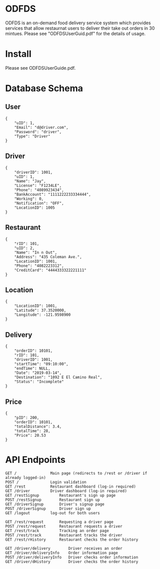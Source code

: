 # ODFDS
ODFDS is an on-demand food delivery service system which provides services that allow restaurnat users to deliver their take out orders in 30 mintues. Please see "ODFDSUserGuid.pdf" for the details of usage. 

# Install
Please see ODFDSUserGuide.pdf. 

# Database Schema
## User
```
{
    "uID": 1,
    "Email": "d@driver.com",
    "Password": "driver",
    "Type": "Driver"
}
```
## Driver
``` 
{
    "driverID": 1001,
    "uID": 1,
    "Name": "Jay",
    "License": "F1234LE",
    "Phone": "4089923434",
    "BankAccount": "1111222233334444",
    "Working": 0,
    "Notification": "OFF",
    "LocationID": 1005
}
```
## Restaurant
```
{
    "rID": 101,
    "uID": 2,
    "Name": "In n Out", 
    "Address": "435 Coleman Ave.",
    "LocationID": 1001,
    "Phone": "4082223312",
    "CreditCard": "4444333322221111"
}
```
## Location
```
{
    "LocationID": 1001,
    "Latitude": 37.3520000,
    "Longitude": -121.9598900
}
```
## Delivery
```
{
    "orderID": 10101,
    "rID": 101,
    "driverID": 1001,
    "startTime": "09:10:00",
    "endTime": NULL,
    "Date": "2019-03-14",
    "Destination": "1092 E El Camino Real",
    "Status": "Incomplete"
}
```
## Price
```
{
    "pID": 200,
    "orderID": 10101,
    "totalDistance": 3.4,
    "totalTime": 28,
    "Price": 20.53
}
```

# API Endpoints
```
GET /				Main page (redirects to /rest or /driver if already logged-in)	
POST /				Login validation
GET /rest			Restaurant dashboard (log-in required)
GET /driver			Driver dashboard (log-in required)
GET /restSignup			Restaurant's sign up page
POST /restSignup		Restaurant sign up
GET /driverSignup		Driver's signup page
POST /driverSignup		Driver sign up
GET /logout			log-out for both users

GET /rest/request		Requesting a driver page
POST /rest/request		Restaurant requests a driver
GET /rest/track			Tracking an order page
POST /rest/track		Restaurant tracks the driver
GET /rest/rHistory		Restaurant checks the order history 

GET /driver/delivery		Driver receives an order
GET /driver/deliveryInfo	Order information page
POST /driver/deliveryInfo	Driver checks order information 
GET /driver/dHistory		Driver checks the order history 

```
